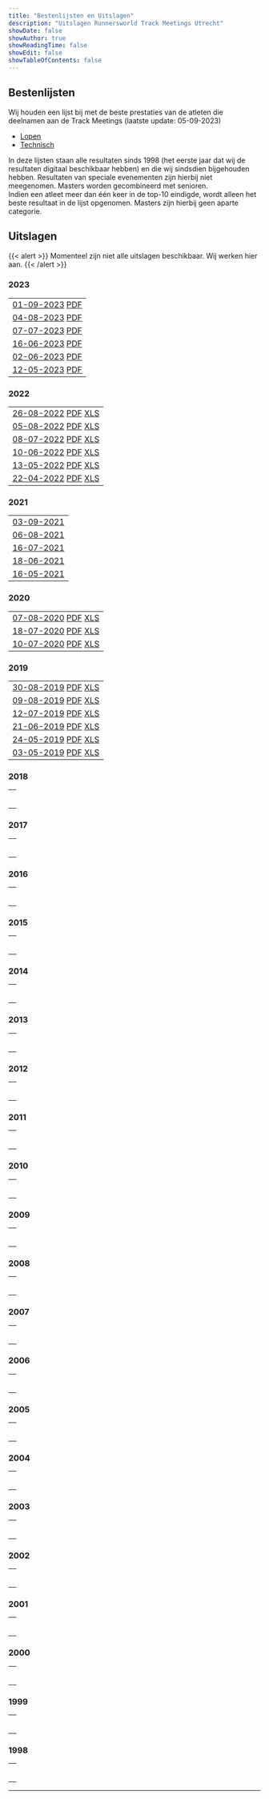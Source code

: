 ```yaml
---
title: "Bestenlijsten en Uitslagen"
description: "Uitslagen Runnersworld Track Meetings Utrecht"
showDate: false
showAuthor: true
showReadingTime: false
showEdit: false
showTableOfContents: false
---
```


## Bestenlijsten
Wij houden een lijst bij met de beste prestaties van de atleten die deelnamen aan de Track Meetings (laatste update: 05-09-2023)

- [Lopen](/bestenlijsten/TM_bestenlijst_lopen.xlsx)
- [Technisch](/bestenlijsten/TM_bestenlijst_technisch.xlsx)

In deze lijsten staan alle resultaten sinds 1998 (het eerste jaar dat wij de resultaten digitaal beschikbaar hebben) en die wij sindsdien bijgehouden hebben.
Resultaten van speciale evenementen zijn hierbij niet meegenomen. Masters worden gecombineerd met senioren.  
Indien een atleet meer dan één keer in de top-10 eindigde, wordt alleen het beste resultaat in de lijst opgenomen. Masters zijn hierbij geen aparte categorie.

## Uitslagen

{{< alert >}}
Momenteel zijn niet alle uitslagen beschikbaar. Wij werken hier aan.
{{< /alert >}}

### 2023
|      |
|------|
| [01-09-2023](https://www.atletiek.nl/wedstrijdkalender/?id=869) [PDF](/uitslagen/20230901.pdf)|
| [04-08-2023](https://www.atletiek.nl/wedstrijdkalender/?id=868) [PDF](/uitslagen/20230804.pdf)|
| [07-07-2023](https://www.atletiek.nl/wedstrijdkalender/?id=867) [PDF](/uitslagen/20230707.pdf)|
| [16-06-2023](https://www.atletiek.nl/wedstrijdkalender/?id=866) [PDF](/uitslagen/20230616.pdf)|
| [02-06-2023](https://www.atletiek.nl/wedstrijdkalender/?id=865) [PDF](/uitslagen/20230602.pdf)|
| [12-05-2023](https://www.atletiek.nl/wedstrijdkalender/?id=864) [PDF](/uitslagen/20230512.pdf)|

### 2022
|      |
|------|
| [26-08-2022](https://www.atletiek.nu/wedstrijd/uitslagen/37940/) [PDF](/uitslagen/20220826.pdf) [XLS](/uitslagen/20220826.xls)|
| [05-08-2022](https://www.atletiek.nu/wedstrijd/uitslagen/37927/) [PDF](/uitslagen/20220805.pdf) [XLS](/uitslagen/20220805.xls)|
| [08-07-2022](https://www.atletiek.nu/wedstrijd/uitslagen/37827/) [PDF](/uitslagen/20220708.pdf) [XLS](/uitslagen/20220708.xls)|
| [10-06-2022](https://www.atletiek.nu/wedstrijd/uitslagen/37748/) [PDF](/uitslagen/20220610.pdf) [XLS](/uitslagen/20220610.xls)|
| [13-05-2022](https://www.atletiek.nu/wedstrijd/uitslagen/37552/) [PDF](/uitslagen/20220513.pdf) [XLS](/uitslagen/20220513.xls)|
| [22-04-2022](https://www.atletiek.nu/wedstrijd/uitslagen/37535/) [PDF](/uitslagen/20220422.pdf) [XLS](/uitslagen/20220422.xls)|

### 2021
|      |
|------|
| [03-09-2021](https://www.atletiek.nu/wedstrijd/uitslagen/35768/) |
| [06-08-2021](https://www.atletiek.nu/wedstrijd/uitslagen/35767/) |
| [16-07-2021](https://www.atletiek.nu/wedstrijd/uitslagen/35766/) |
| [18-06-2021](https://www.atletiek.nu/wedstrijd/uitslagen/35704/) |
| [16-05-2021](https://www.atletiek.nu/wedstrijd/uitslagen/35301/) |

### 2020
|      |
|------|
| [07-08-2020](https://www.atletiek.nu/wedstrijd/uitslagen/33086/) [PDF](/uitslagen/20200807.pdf) [XLS](/uitslagen/20200807.xls)|
| [18-07-2020](https://www.atletiek.nu/wedstrijd/uitslagen/33839/) [PDF](/uitslagen/20200718.pdf) [XLS](/uitslagen/20200718.xls)|
| [10-07-2020](https://www.atletiek.nu/wedstrijd/uitslagen/33084/) [PDF](/uitslagen/20200710.pdf) [XLS](/uitslagen/20200710.xls)|

### 2019
|      |
|------|
| [30-08-2019](https://www.atletiek.nu/wedstrijd/uitslagen/25219/) [PDF](/uitslagen/20190830.pdf) [XLS](/uitslagen/20190830.xls)|
| [09-08-2019](https://www.atletiek.nu/wedstrijd/uitslagen/25218/) [PDF](/uitslagen/20190809.pdf) [XLS](/uitslagen/20190809.xls)|
| [12-07-2019](https://www.atletiek.nu/wedstrijd/uitslagen/25217/) [PDF](/uitslagen/20190712.pdf) [XLS](/uitslagen/20190712.xls)|
| [21-06-2019](https://www.atletiek.nu/wedstrijd/uitslagen/25216/) [PDF](/uitslagen/20190621.pdf) [XLS](/uitslagen/20190621.xls)|
| [24-05-2019](https://www.atletiek.nu/wedstrijd/uitslagen/25215/) [PDF](/uitslagen/20190524.pdf) [XLS](/uitslagen/20190524.xls)|
| [03-05-2019](https://www.atletiek.nu/wedstrijd/uitslagen/25214/) [PDF](/uitslagen/20190503.pdf) [XLS](/uitslagen/20190503.xls)|

### 2018
|      |
|------|
| []() |
| []() |
| []() |
| []() |
| []() |
| []() |

### 2017
|      |
|------|
| []() |
| []() |
| []() |
| []() |
| []() |
| []() |

### 2016
|      |
|------|
| []() |
| []() |
| []() |
| []() |
| []() |
| []() |

### 2015
|      |
|------|
| []() |
| []() |
| []() |
| []() |
| []() |
| []() |

### 2014
|      |
|------|
| []() |
| []() |
| []() |
| []() |
| []() |
| []() |

### 2013
|      |
|------|
| []() |
| []() |
| []() |
| []() |
| []() |
| []() |

### 2012
|      |
|------|
| []() |
| []() |
| []() |
| []() |
| []() |
| []() |

### 2011
|      |
|------|
| []() |
| []() |
| []() |
| []() |
| []() |
| []() |

### 2010
|      |
|------|
| []() |
| []() |
| []() |
| []() |
| []() |
| []() |

### 2009
|      |
|------|
| []() |
| []() |
| []() |
| []() |
| []() |
| []() |

### 2008
|      |
|------|
| []() |
| []() |
| []() |
| []() |
| []() |
| []() |

### 2007
|      |
|------|
| []() |
| []() |
| []() |
| []() |
| []() |
| []() |

### 2006
|      |
|------|
| []() |
| []() |
| []() |
| []() |
| []() |
| []() |

### 2005
|      |
|------|
| []() |
| []() |
| []() |
| []() |
| []() |
| []() |

### 2004
|      |
|------|
| []() |
| []() |
| []() |
| []() |
| []() |
| []() |

### 2003
|      |
|------|
| []() |
| []() |
| []() |
| []() |
| []() |
| []() |

### 2002
|      |
|------|
| []() |
| []() |
| []() |
| []() |
| []() |
| []() |

### 2001
|      |
|------|
| []() |
| []() |
| []() |
| []() |
| []() |
| []() |

### 2000
|      |
|------|
| []() |
| []() |
| []() |
| []() |
| []() |
| []() |

### 1999
|      |
|------|
| []() |
| []() |
| []() |
| []() |
| []() |
| []() |

### 1998
|      |
|------|
| []() |
| []() |
| []() |
| []() |
| []() |
| []() |

---
